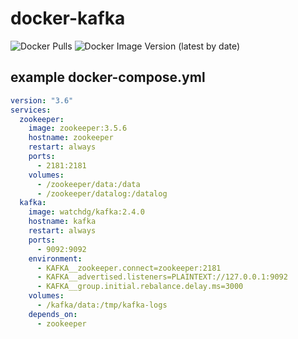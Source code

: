 # docker-kafka

![Docker Pulls](https://img.shields.io/docker/pulls/watchdg/kafka?style=for-the-badge)
![Docker Image Version (latest by date)](https://img.shields.io/docker/v/watchdg/kafka?style=for-the-badge)

## example docker-compose.yml
```yml
version: "3.6"
services:
  zookeeper:
    image: zookeeper:3.5.6
    hostname: zookeeper
    restart: always
    ports:
      - 2181:2181
    volumes:
      - /zookeeper/data:/data
      - /zookeeper/datalog:/datalog
  kafka:
    image: watchdg/kafka:2.4.0
    hostname: kafka
    restart: always
    ports:
      - 9092:9092
    environment:
      - KAFKA__zookeeper.connect=zookeeper:2181
      - KAFKA__advertised.listeners=PLAINTEXT://127.0.0.1:9092
      - KAFKA__group.initial.rebalance.delay.ms=3000
    volumes:
      - /kafka/data:/tmp/kafka-logs
    depends_on:
      - zookeeper
```
